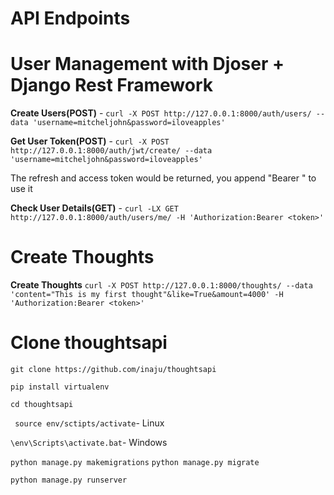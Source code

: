 # API Endpoints

# User Management with Djoser + Django Rest Framework
**Create Users(POST)** - ```curl -X POST http://127.0.0.1:8000/auth/users/ --data 'username=mitcheljohn&password=iloveapples' ```

**Get User Token(POST)** - ```curl -X POST http://127.0.0.1:8000/auth/jwt/create/ --data 'username=mitcheljohn&password=iloveapples'```

The refresh and access token would be returned, you append "Bearer <token>" to use it

**Check User Details(GET)** - ```curl -LX GET http://127.0.0.1:8000/auth/users/me/ -H 'Authorization:Bearer <token>' ```


# Create Thoughts
**Create Thoughts** ``` curl -X POST http://127.0.0.1:8000/thoughts/ --data 'content="This is my first thought"&like=True&amount=4000' -H 'Authorization:Bearer <token>' ```


# Clone thoughtsapi
```git clone https://github.com/inaju/thoughtsapi```

``` pip install virtualenv ```

``` cd thoughtsapi ```

``` source env/sctipts/activate```- Linux

``` \env\Scripts\activate.bat ```- Windows

``` python manage.py makemigrations ```
``` python manage.py migrate ```

``` python manage.py runserver ```





